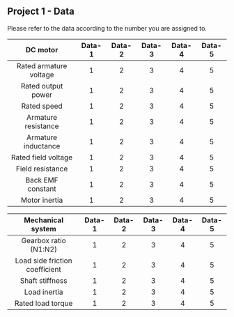 ## Project 1 - Data
Please refer to the data according to the number you are assigned to.

| DC motor| Data-1| Data-2| Data-3| Data-4| Data-5|
| :-----: |:-----:| :----:|:-----:| :----:|:-----:|
| Rated armature voltage | 1 | 2 | 3 | 4 | 5 |
| Rated output power     | 1 | 2 | 3 | 4 | 5 |
| Rated speed            | 1 | 2 | 3 | 4 | 5 |
| Armature resistance    | 1 | 2 | 3 | 4 | 5 |
| Armature inductance    | 1 | 2 | 3 | 4 | 5 |
| Rated field voltage    | 1 | 2 | 3 | 4 | 5 |
| Field resistance       | 1 | 2 | 3 | 4 | 5 |
| Back EMF constant      | 1 | 2 | 3 | 4 | 5 |
| Motor inertia          | 1 | 2 | 3 | 4 | 5 |

| Mechanical system| Data-1| Data-2| Data-3| Data-4| Data-5|
| :--------------: |:-----:| :----:|:-----:| :----:|:-----:|
| Gearbox ratio (N1:N2)         | 1 | 2 | 3 | 4 | 5 |
| Load side friction coefficient| 1 | 2 | 3 | 4 | 5 |
| Shaft stiffness                | 1 | 2 | 3 | 4 | 5 |
| Load inertia                   | 1 | 2 | 3 | 4 | 5 |
| Rated load torque              | 1 | 2 | 3 | 4 | 5 |

<!---
Markdown | Less | Pretty
--- | --- | ---
*Still* | `renders` | **nicely**
1 | 2 | 3
-->
